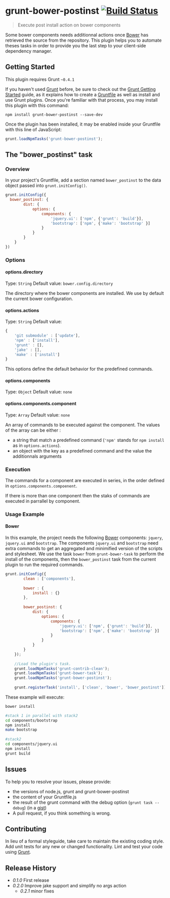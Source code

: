 # grunt-bower-postinst [![Build Status](https://travis-ci.org/krampstudio/grunt-bower-postinst.png?branch=master)](https://travis-ci.org/krampstudio/grunt-bower-postinst)

> Execute post install action on bower components

Some bower components needs additionnal actions once [Bower][bower] has retrieved the source from the repository. This plugin helps you to automate theses tasks in order to provide you the last step to your client-side dependency manager. 

## Getting Started

This plugin requires Grunt `~0.4.1`

If you haven't used [Grunt](http://gruntjs.com/) before, be sure to check out the [Grunt Getting Started](http://gruntjs.com/getting-started) guide, as it explains how to create a [Gruntfile](http://gruntjs.com/sample-gruntfile) as well as install and use Grunt plugins. Once you're familiar with that process, you may install this plugin with this command:


```shell
npm install grunt-bower-postinst --save-dev
```

Once the plugin has been installed, it may be enabled inside your Gruntfile with this line of JavaScript:

```js
grunt.loadNpmTasks('grunt-bower-postinst');
```

## The "bower_postinst" task

### Overview
In your project's Gruntfile, add a section named `bower_postinst` to the data object passed into `grunt.initConfig()`.

```js
grunt.initConfig({
  bower_postinst: {
        dist: {
            options: {
                components: {
                    'jquery.ui': ['npm', {'grunt': 'build'}],
                    'bootstrap': ['npm', {'make': 'bootstrap' }]
                }
            }
        }
    }
})
```

### Options

#### options.directory
Type: `String`
Default value: `bower.config.directory`

The directory where the bower components are installed. We use by default the current bower configuration.

#### options.actions
Type: `String`
Default value: 
```js
{
    'git submodule' : ['update'],
    'npm' : ['install'],
    'grunt' : [],
    'jake' : [],
    'make' : ['install']
}
```

This options define the default behavior for the predefined commands. 


#### options.components
Type: `Object`
Default value: `none`

#### options.components.component
Type: `Array`
Default value: `none`

An array of commands to be executed against the component. The values of the array can be either :
 - a string that match a predefined command (`'npm'` stands for `npm install` as in `options.actions`).
 - an object with the key as a  predefined command and the value the additionnals arguments

### Execution

The commands for a component are executed in series, in the order defined in `options.components.compoenent`.

If there is more than one component then the staks of commands are executed in parrallel by component.

### Usage Example

#### Bower 
In this example, the project needs the following [Bower][bower] components: `jquery`, `jquery.ui` and `bootstrap`. The components `jquery.ui` and `bootstrap` need extra commands to get an aggregated and minimified version of the scripts and stylesheet. 
We use the task `bower` from `grunt-bower-task` to perform the install of the components, then the `bower_postinst` task from the current plugin to run the required commands.

```js
grunt.initConfig({
        clean : ['components'],
        
        bower : {
            install : {}  
        },
        
        bower_postinst: {
            dist: {
                options: {
                    components: {
                        'jquery.ui': ['npm', {'grunt': 'build'}],
                        'bootstrap': ['npm', {'make': 'bootstrap' }]
                    }
                }
            }
        }    
    });
    
    //Load the plugin's task.
    grunt.loadNpmTasks('grunt-contrib-clean');
    grunt.loadNpmTasks('grunt-bower-task');
    grunt.loadNpmTasks('grunt-bower-postinst');
    
    grunt.registerTask('install', ['clean', 'bower', 'bower_postinst']);
```

These example will execute:
```bash
bower install

#stack 1 in parallel with stack2
cd components/bootstrap
npm install
make bootstrap
 
#stack2
cd components/jquery.ui
npm install
grunt build
```

## Issues

To help you to resolve your issues, please provide:
 - the versions of node.js, grunt and grunt-bower-postinst
 - the content of your Gruntfile.js
 - the result of the grunt command with the debug option (`grunt task --debug`) (in a [gist](https://gist.github.com/))
 - A pull request, if you think something is wrong.
 

## Contributing

In lieu of a formal styleguide, take care to maintain the existing coding style. Add unit tests for any new or changed functionality. Lint and test your code using [Grunt](http://gruntjs.com/).

## Release History

* _0.1.0_ First release
* _0.2.0_ Improve jake support and simplify no args action
  * _0.2.1_ minor fixes


[bower]: https://bower.io
